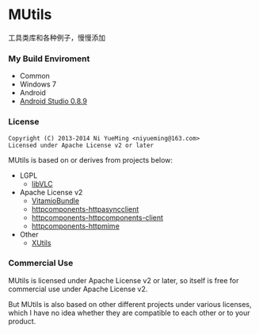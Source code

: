 MUtils
======

工具类库和各种例子，慢慢添加


### My Build Enviroment
- Common
 - Windows 7
- Android
 - [Android Studio 0.8.9](http://developer.android.com/sdk/installing/studio.html)

### License
```
Copyright (C) 2013-2014 Ni YueMing <niyueming@163.com> 
Licensed under Apache License v2 or later
```

MUtils is based on or derives from projects below:
- LGPL
  - [libVLC](http://git.videolan.org/?p=vlc.git)
- Apache License v2
  - [VitamioBundle](https://github.com/yixia/VitamioBundle)
  - [httpcomponents-httpasyncclient](http://hc.apache.org/httpcomponents-asyncclient-dev/index.html)
  - [httpcomponents-httpcomponents-client](http://hc.apache.org/httpcomponents-client-ga/index.html)
  - [httpcomponents-httpmime](http://hc.apache.org/httpcomponents-client-ga/index.html)
- Other
  - [XUtils](https://github.com/wyouflf/xUtils.git)

### Commercial Use
MUtils is licensed under Apache License v2 or later, so itself is free for commercial use under Apache License v2.

But MUtils is also based on other different projects under various licenses, which I have no idea whether they are compatible to each other or to your product.